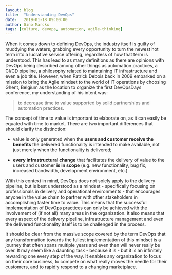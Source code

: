 ```yaml
---
layout: blog
title:  "Understanding DevOps"
date:   2019-01-18 09:00:00
author: Gino Marckx
tags: [culture, devops, automation, agile-thinking]
---
```

When it comes down to defining DevOps, the industry itself is guilty of muddying the waters, grabbing every opportunity to turn the newest hot term into a lucrative service offering, regardless of how that term is understood. This has lead to as many definitions as there are opinions with DevOps being described among other things as automation practices, a CI/CD pipeline, a philosophy related to maintaining IT infrastructure and even a job title. However, when Patrick Debois back in 2009 embarked on a mission to bring the Agile mindset to the world of IT operations by choosing Ghent, Belgium as the location to organize the first DevOpsDays conference, my understanding of his intent was:

> to decrease time to value supported by solid partnerships and automation practices.

<!--more-->

The concept of time to value is important to elaborate on, as it can easily be equated with time to market. There are two important differences that should clarify the distinction:

* value is only generated when the **users and customer receive the benefits** the delivered functionality is intended to make available, not just merely when the functionality is delivered;

* **every infrastructural change** that facilitates the delivery of value to the users and customer **is in scope** (e.g. new functionality, bug fix, increased bandwidth, development environment, etc.)

With this context in mind, DevOps does not solely apply to the delivery pipeline, but is best understood as a mindset - specifically focusing on professionals in delivery and operational environments - that encourages anyone in the value chain to partner with other stakeholders in accomplishing faster time to value. This means that the successful implementation of DevOps practices can only be achieved with the involvement of (if not all) many areas in the organization. It also means that every aspect of the delivery pipeline, infrastructure management and even the delivered functionality itself is to be challenged in the process.

It should be clear from the massive scope covered by the term DevOps that any transformation towards the fullest implementation of this mindset is a journey that often spans multiple years and even then will never really be over. It may seem like a daunting task - because it is - but it is an infinitely rewarding one every step of the way.  It enables any organization to focus on their core business, to compete on what really moves the needle for their customers, and to rapidly respond to a changing marketplace.
